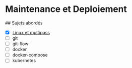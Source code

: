 # Maintenance et Deploiement

## Sujets abordés

- [x] [Linux et multipass](https://github.com/djimondev/CESI-Lille-Maintenace-et-Deploiement---RIL-21/tree/main/1.%20Multipass)
- [ ] git
- [ ] git-flow
- [ ] docker
- [ ] docker-compose
- [ ] kubernetes
